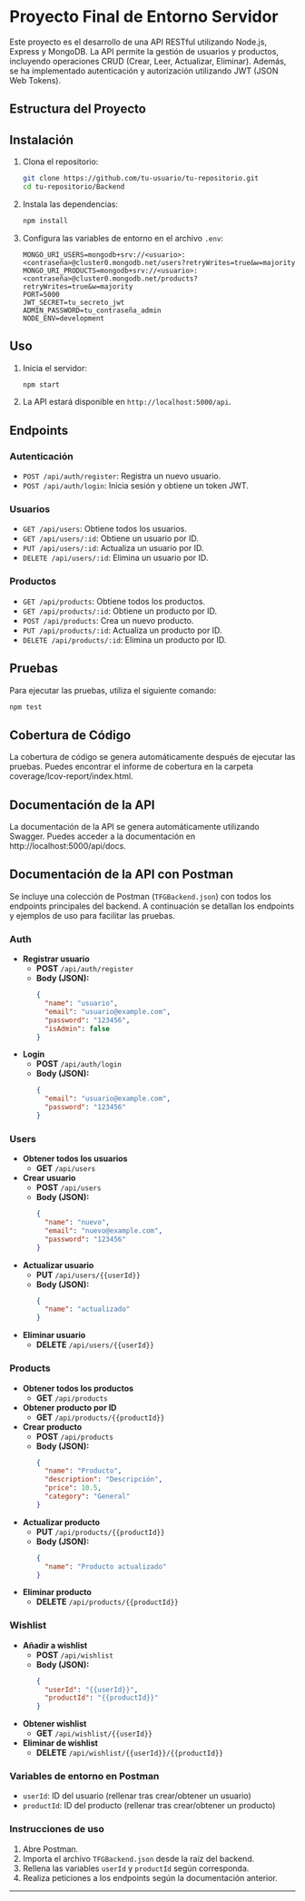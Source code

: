 # Proyecto Final de Entorno Servidor

Este proyecto es el desarrollo de una API RESTful utilizando Node.js, Express y MongoDB. La API permite la gestión de usuarios y productos, incluyendo operaciones CRUD (Crear, Leer, Actualizar, Eliminar). Además, se ha implementado autenticación y autorización utilizando JWT (JSON Web Tokens).

## Estructura del Proyecto


## Instalación

1. Clona el repositorio:
    ```sh
    git clone https://github.com/tu-usuario/tu-repositorio.git
    cd tu-repositorio/Backend
    ```

2. Instala las dependencias:
    ```sh
    npm install
    ```

3. Configura las variables de entorno en el archivo `.env`:
    ```properties
    MONGO_URI_USERS=mongodb+srv://<usuario>:<contraseña>@cluster0.mongodb.net/users?retryWrites=true&w=majority
    MONGO_URI_PRODUCTS=mongodb+srv://<usuario>:<contraseña>@cluster0.mongodb.net/products?retryWrites=true&w=majority
    PORT=5000
    JWT_SECRET=tu_secreto_jwt
    ADMIN_PASSWORD=tu_contraseña_admin
    NODE_ENV=development
    ```

## Uso

1. Inicia el servidor:
    ```sh
    npm start
    ```

2. La API estará disponible en `http://localhost:5000/api`.

## Endpoints

### Autenticación

- `POST /api/auth/register`: Registra un nuevo usuario.
- `POST /api/auth/login`: Inicia sesión y obtiene un token JWT.

### Usuarios

- `GET /api/users`: Obtiene todos los usuarios.
- `GET /api/users/:id`: Obtiene un usuario por ID.
- `PUT /api/users/:id`: Actualiza un usuario por ID.
- `DELETE /api/users/:id`: Elimina un usuario por ID.

### Productos

- `GET /api/products`: Obtiene todos los productos.
- `GET /api/products/:id`: Obtiene un producto por ID.
- `POST /api/products`: Crea un nuevo producto.
- `PUT /api/products/:id`: Actualiza un producto por ID.
- `DELETE /api/products/:id`: Elimina un producto por ID.

## Pruebas

Para ejecutar las pruebas, utiliza el siguiente comando:

```sh
npm test
```
## Cobertura de Código
La cobertura de código se genera automáticamente después de ejecutar las pruebas. Puedes encontrar el informe de cobertura en la carpeta coverage/lcov-report/index.html.

## Documentación de la API
La documentación de la API se genera automáticamente utilizando Swagger. Puedes acceder a la documentación en http://localhost:5000/api/docs.


## Documentación de la API con Postman

Se incluye una colección de Postman (`TFGBackend.json`) con todos los endpoints principales del backend. A continuación se detallan los endpoints y ejemplos de uso para facilitar las pruebas.

### Auth

- **Registrar usuario**
  - **POST** `/api/auth/register`
  - **Body (JSON):**
    ```json
    {
      "name": "usuario",
      "email": "usuario@example.com",
      "password": "123456",
      "isAdmin": false
    }
    ```
- **Login**
  - **POST** `/api/auth/login`
  - **Body (JSON):**
    ```json
    {
      "email": "usuario@example.com",
      "password": "123456"
    }
    ```

### Users

- **Obtener todos los usuarios**
  - **GET** `/api/users`
- **Crear usuario**
  - **POST** `/api/users`
  - **Body (JSON):**
    ```json
    {
      "name": "nuevo",
      "email": "nuevo@example.com",
      "password": "123456"
    }
    ```
- **Actualizar usuario**
  - **PUT** `/api/users/{{userId}}`
  - **Body (JSON):**
    ```json
    {
      "name": "actualizado"
    }
    ```
- **Eliminar usuario**
  - **DELETE** `/api/users/{{userId}}`

### Products

- **Obtener todos los productos**
  - **GET** `/api/products`
- **Obtener producto por ID**
  - **GET** `/api/products/{{productId}}`
- **Crear producto**
  - **POST** `/api/products`
  - **Body (JSON):**
    ```json
    {
      "name": "Producto",
      "description": "Descripción",
      "price": 10.5,
      "category": "General"
    }
    ```
- **Actualizar producto**
  - **PUT** `/api/products/{{productId}}`
  - **Body (JSON):**
    ```json
    {
      "name": "Producto actualizado"
    }
    ```
- **Eliminar producto**
  - **DELETE** `/api/products/{{productId}}`

### Wishlist

- **Añadir a wishlist**
  - **POST** `/api/wishlist`
  - **Body (JSON):**
    ```json
    {
      "userId": "{{userId}}",
      "productId": "{{productId}}"
    }
    ```
- **Obtener wishlist**
  - **GET** `/api/wishlist/{{userId}}`
- **Eliminar de wishlist**
  - **DELETE** `/api/wishlist/{{userId}}/{{productId}}`

### Variables de entorno en Postman

- `userId`: ID del usuario (rellenar tras crear/obtener un usuario)
- `productId`: ID del producto (rellenar tras crear/obtener un producto)

### Instrucciones de uso

1. Abre Postman.
2. Importa el archivo `TFGBackend.json` desde la raíz del backend.
3. Rellena las variables `userId` y `productId` según corresponda.
4. Realiza peticiones a los endpoints según la documentación anterior.

---

